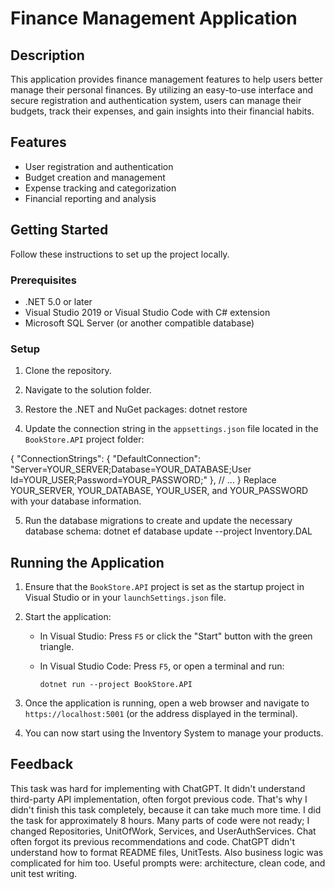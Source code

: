 # Finance Management Application

## Description

This application provides finance management features to help users better manage their personal finances. By utilizing an easy-to-use interface and secure registration and authentication system, users can manage their budgets, track their expenses, and gain insights into their financial habits.
## Features

- User registration and authentication
- Budget creation and management
- Expense tracking and categorization
- Financial reporting and analysis

## Getting Started

Follow these instructions to set up the project locally.

### Prerequisites

- .NET 5.0 or later
- Visual Studio 2019 or Visual Studio Code with C# extension
- Microsoft SQL Server (or another compatible database)

### Setup

1. Clone the repository.
2. Navigate to the solution folder.
3. Restore the .NET and NuGet packages: dotnet restore

4. Update the connection string in the `appsettings.json` file located in the `BookStore.API` project folder:

{
  "ConnectionStrings": {
    "DefaultConnection": "Server=YOUR_SERVER;Database=YOUR_DATABASE;User Id=YOUR_USER;Password=YOUR_PASSWORD;"
  },
  // ...
}
Replace YOUR_SERVER, YOUR_DATABASE, YOUR_USER, and YOUR_PASSWORD with your database information.

5. Run the database migrations to create and update the necessary database schema:
        dotnet ef database update --project Inventory.DAL

## Running the Application

1. Ensure that the `BookStore.API` project is set as the startup project in Visual Studio or in your `launchSettings.json` file.

2. Start the application:

   - In Visual Studio: Press `F5` or click the "Start" button with the green triangle.
   - In Visual Studio Code: Press `F5`, or open a terminal and run:
     
     ```
     dotnet run --project BookStore.API
     ```
     
3. Once the application is running, open a web browser and navigate to `https://localhost:5001` (or the address displayed in the terminal).

4. You can now start using the Inventory System to manage your products.


## Feedback
This task was hard for implementing with ChatGPT. 
It didn't understand third-party API implementation, often forgot previous code. 
That's why I didn't finish this task completely, because it can take much more time. 
I did the task for approximately 8 hours. Many parts of code were not ready; 
I changed Repositories, UnitOfWork, Services, and UserAuthServices. 
Chat often forgot its previous recommendations and code. 
ChatGPT didn't understand how to format README files, UnitTests.
Also business logic was complicated for him too.
Useful prompts were: architecture, clean code, and unit test writing.